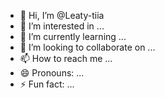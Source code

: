 - 👋 Hi, I’m @Leaty-tiia
- 👀 I’m interested in ...
- 🌱 I’m currently learning ...
- 💞️ I’m looking to collaborate on ...
- 📫 How to reach me ...
- 😄 Pronouns: ...
- ⚡ Fun fact: ...

<!---
Leaty-tiia/Leaty-tiia is a ✨ special ✨ repository because its `README.md` (this file) appears on your GitHub profile.
You can click the Preview link to take a look at your changes.
--->
